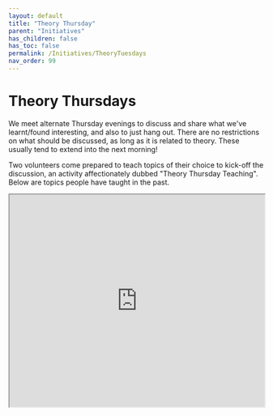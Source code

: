 ```yaml
---
layout: default
title: "Theory Thursday"
parent: "Initiatives"
has_children: false
has_toc: false
permalink: /Initiatives/TheoryTuesdays
nav_order: 99
---
```


Theory Thursdays
=================

We meet alternate Thursday evenings to discuss and share what we've learnt/found interesting, and also to just hang out. There are no restrictions on what should be discussed, as long as it is related to theory. These usually tend to extend into the next morning!

Two volunteers come prepared to teach topics of their choice to kick-off the discussion, an activity affectionately dubbed "Theory Thursday Teaching". Below are topics people have taught in the past.

<iframe src="https://docs.google.com/spreadsheets/d/e/2PACX-1vSRdeuXB6y6GdUBmpQSAQq5HBD8UPZGJfnOH1vUM5Dky5pfOQRVA7HEUVUvH91f9TPb73oI6xeF5znt/pubhtml?gid=0&amp;single=true&amp;widget=true&amp;headers=false" style="width: 100%; height: 30em;"></iframe>
